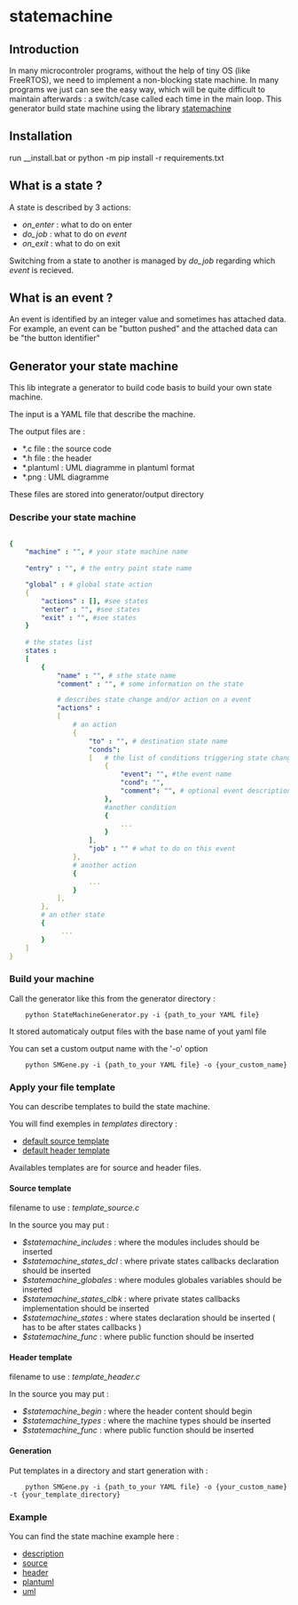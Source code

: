 # statemachine

## Introduction

In many microcontroler programs, without the help of tiny OS (like FreeRTOS), we need to implement a non-blocking state machine.
In many programs we just can see the easy way, which will be quite difficult to maintain afterwards : a switch/case called each time in the main loop.
This generator build state machine using the library [statemachine](https://github.com/technosvitman/statemachine)

## Installation

run __install.bat or python -m pip install -r requirements.txt

## What is a state ?

A state is described by 3 actions: 

* *on_enter* : what to do on enter
* *do_job* : what to do on *event*
* *on_exit* : what to do on exit

Switching from a state to another is managed by *do_job* regarding which *event* is recieved. 

## What is an event ?

An event is identified by an integer value and sometimes has attached data.
For example, an event can be "button pushed" and the attached data can be "the button identifier"

## Generator your state machine

This lib integrate a generator to build code basis to build your own state machine.

The input is a YAML file that describe the machine.

The output files are : 

* *.c file : the source code 
* *.h file : the header
* *.plantuml : UML diagramme in plantuml format
* *.png : UML diagramme

These files are stored into generator/output directory

### Describe your state machine

```yaml

{
    "machine" : "", # your state machine name
    
    "entry" : "", # the entry point state name

    "global" : # global state action 
    {
        "actions" : [], #see states
        "enter" : "", #see states 
        "exit" : "", #see states
    }
    
    # the states list
    states : 
    [
        { 
            "name" : "", # sthe state name
            "comment" : "", # some information on the state

            # describes state change and/or action on a event
            "actions" : 
            [
                # an action
                { 
                    "to" : "", # destination state name
                    "conds": 
                    [   # the list of conditions triggering state change
                        {
                            "event": "", #the event name
                            "cond": "",
                            "comment": "", # optional event description. You can set only one time the event comment
                        },
                        #another condition
                        {
                            ...
                        }
                    ],
                    "job" : "" # what to do on this event
                },
                # another action
                {
                    ...
                }
            ],
        },
        # an other state
        {
             ...
        }
    ]
}

```


### Build your machine

Call the generator like this from the generator directory : 

```
    python StateMachineGenerator.py -i {path_to_your YAML file}
```

It stored automaticaly output files with the base name of yout yaml file

You can set a custom output name with the '-o' option

```
    python SMGene.py -i {path_to_your YAML file} -o {your_custom_name}
 ```

### Apply your file template

You can describe templates to build the state machine. 

You will find exemples in *templates* directory :
* [default source template](templates/template_source.c)
* [default header template](templates/template_header.h)

Availables templates are for source and header files.

#### Source template

filename to use : *template_source.c*

In the source you may put : 

* _$statemachine_includes_ : where the modules includes should be inserted
* _$statemachine_states_dcl_ : where private states callbacks declaration should be inserted
* _$statemachine_globales_ : where modules globales variables should be inserted
* _$statemachine_states_clbk_ : where private states callbacks implementation should be inserted
* _$statemachine_states_ : where states declaration should be inserted ( has to be after states callbacks )
* _$statemachine_func_ : where public function should be inserted

#### Header template

filename to use : *template_header.c*

In the source you may put : 

* _$statemachine_begin_ : where the header content should begin
* _$statemachine_types_ : where the machine types should be inserted
* _$statemachine_func_ : where public function should be inserted

#### Generation

Put templates in a directory and start generation with : 

```
    python SMGene.py -i {path_to_your YAML file} -o {your_custom_name} -t {your_template_directory}
 ```
  
### Example

You can find the state machine example here : 

* [description](machine_example.yml)
* [source](output/machine_example.c)
* [header](output/machine_example.h)
* [plantuml](output/machine_example.plantuml)
* [uml](output/machine_example.png)
  


